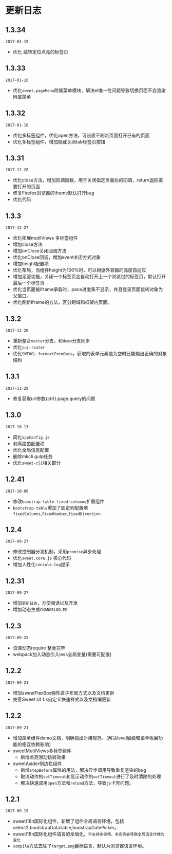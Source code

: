 # 更新日志

</timeline>



## 1.3.34

`2017-01-19`

<content>

- 优化 跳转定位点亮的标签页

</content>

</timeline>



## 1.3.33

`2017-01-10`

<content>

- 优化`sweet.pageMenu`附属菜单模块，解决el唯一性问题导致切换页面不会渲染附属菜单

</content>

</timeline>



## 1.3.32

`2017-01-10`

<content>

- 优化多标签组件，优化open方法，可设置不刷新页面打开已有的页面
- 优化多标签组件，增加隐藏关闭tab标签页按钮

</content>

</timeline>



## 1.3.31

`2017-12-28`

<content>

- 优化close方法，增加回调函数，用于关闭指定页面后的回调，return返回需要打开的页面
- 修复Firefox浏览器的iframe默认打开bug
- 优化代码

</content>

</timeline>



## 1.3.3

`2017-12-27`

<content>

- 优化拓展mutilViews 多标签组件
- 增加close方法
- 增加onClose关闭回调方法
- 优化onClose回调，增加event关闭方式对象
- 增加height配置项
- 优化布局，当组件height为100%时，可以根据外容器的高度自适应
- 增加足迹功能，关闭一个标签页会自动打开上一个浏览过的标签页，默认打开最后一个标签页
- 优化当页面被iframe承载时，pace进度条不显示，并且登录页面跳转对象为父窗口。
- 优化刷新iframe的方法，区分跨域和框架内页面。

</content>

</timeline>



## 1.3.2

`2017-12-20`

<content>

- 重新整合`master`分支，和`demo`分支同步
- 优化`sui-router`
- 优化`SWTOOL.formartFormData`，获取的表单元素值为空时还能输出正确的对象结构

</content>

</timeline>



## 1.3.1

`2017-11-29`

<content>

- 修复获取url参数{ctrl}.page.query的问题

</content>

</timeline>



## 1.3.0

`2017-10-13`

<content>

- 简化`appConfig.js`
- 剥离路由配置项
- 优化全局信息配置
- 删除mkcli gulp任务
- 优化`sweet-cli`相关部分

</content>

</timeline>



## 1.2.41

`2017-10-08`

<content>

- 修改`boostrap-table-fixed-columns`扩展组件
- `bootstrap-table`增加了固定列配置项`fixedColumns`,`fixedNumber`,`fixedDirection`

</content>

</timeline>



## 1.2.4

`2017-09-27`

<content>

- 修改控制器分发机制，采用`promise`异步处理
- 优化`sweet.core.js` 核心代码
- 增加人性化`console.log`提示

</content>

</timeline>


## 1.2.31

`2017-09-27`

<content>

- 增加`更新日志`，方便阅读以及开发
- 增加动态生成`CHANGELOG.MD`

</content>

</timeline>





## 1.2.3

`2017-09-25`

<content>

- 资源动态require 整合完毕
- webpack加入动态引入less全局变量(需要可配置)

</content>

</timeline>



## 1.2.2

`2017-09-21`

<content>

- 增加sweetFlexBox弹性盒子布局方式以及文档更新
- 完善Sweet UI 1.x自定义快速样式以及文档编更新

</content>

</timeline>



## 1.2.2
`2017-09-21`

<content>

- 增加菜单组件demo文档，明确指出对接规范。（解决level层级和菜单收展功能的相互依赖影响）
- sweetMutilViews多标签组件
	* 新增点亮滑动跳转效果
- sweetAsider侧边栏组件
	* 新增`stepBefore`属性的用法，解决异步调用导致重复渲染的bug
	* 取消动作的`setTimeout`和显示动作的`setTimeout`进行了及时清除的处理
	* 解决快速调用`open`方法和`reload`方法，导致`js`卡壳问题。
	
</content>

</timeline>




## 1.2.1

`2017-09-19`

<content>

- sweetI18n国际化组件，新增了组件全局语言环境，包括select2,bootstrapDataTable,boostrapDatePicker。
- sweetI18n国际化组件语言的全局化，`不支持多实例，多实例会导致全局语言环境的变化`
- `compile`方法去除了`targetLang`目标语言，默认为浏览器语言环境。

</content>

</timeline>

